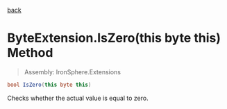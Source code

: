 ﻿

[back](/IronSphere.Extensions/types/ByteExtension)

# ByteExtension.IsZero(this byte this) Method

> Assembly: IronSphere.Extensions

```csharp
bool IsZero(this byte this)
```

Checks whether the actual value is equal to zero.

 